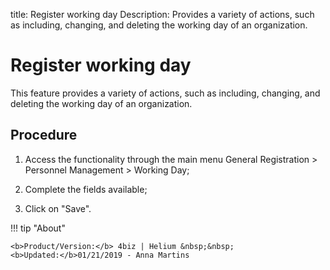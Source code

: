 title: Register working day
Description: Provides a variety of actions, such as including, changing, and deleting the working day of an organization.
# Register working day

This feature provides a variety of actions, such as including, changing, and
deleting the working day of an organization.

Procedure
-------------

1.  Access the functionality through the main menu General Registration \>
    Personnel Management \> Working Day;

2.  Complete the fields available;

3.  Click on "Save".

!!! tip "About"

    <b>Product/Version:</b> 4biz | Helium &nbsp;&nbsp;
    <b>Updated:</b>01/21/2019 - Anna Martins
